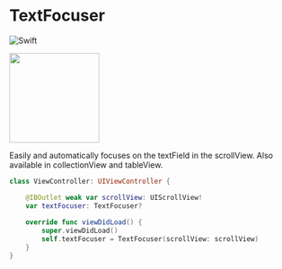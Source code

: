 # TextFocuser

![Swift](https://img.shields.io/badge/Swift-3.1-orange.svg)

<img src="images/example.gif" width="160"/>


Easily and automatically focuses on the textField in the scrollView.
Also available in collectionView and tableView.

```swift
class ViewController: UIViewController {

    @IBOutlet weak var scrollView: UIScrollView!
    var textFocuser: TextFocuser?
    
    override func viewDidLoad() {
        super.viewDidLoad()
        self.textFocuser = TextFocuser(scrollView: scrollView)
    }
}
```